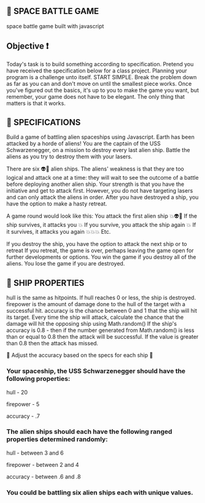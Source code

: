 ## 🌟 SPACE BATTLE GAME
space battle game built with javascript

<h2> Objective ❗ </h2>  Today's task is to build something according to specification. Pretend you have received the specification below for a class project. Planning your program is a challenge unto itself. START SIMPLE. Break the problem down as far as you can and don't move on until the smallest piece works.
Once you've figured out the basics, it's up to you to make the game you want, but remember, your game does not have to be elegant. The only thing that matters is that it works.


## 🚀 SPECIFICATIONS
Build a game of battling alien spaceships using Javascript.
Earth has been attacked by a horde of aliens! You are the captain of the USS Schwarzenegger, on a mission to destroy every last alien ship.
Battle the aliens as you try to destroy them with your lasers.

There are six 👽🚢 alien ships. The aliens' weakness is that they are too logical and attack one at a time: they will wait to see the outcome of a battle before deploying another alien ship. Your strength is that you have the initiative and get to attack first. However, you do not have targeting lasers and can only attack the aliens in order. After you have destroyed a ship, you have the option to make a hasty retreat.

A game round would look like this:
You attack the first alien ship 💥👽🚢
If the ship survives, it attacks you 💥
If you survive, you attack the ship again 💥
If it survives, it attacks you again 💥💥💥
Etc.

If you destroy the ship, you have the option to attack the next ship or to retreat
If you retreat, the game is over, perhaps leaving the game open for further developments or options.
You win the game if you destroy all of the aliens.
You lose the game if you are destroyed.

## 🚢 SHIP PROPERTIES

hull is the same as hitpoints. If hull reaches 0 or less, the ship is destroyed.
firepower is the amount of damage done to the hull of the target with a successful hit.
accuracy is the chance between 0 and 1 that the ship will hit its target.
Every time the ship will attack, calculate the chance that the damage will hit the opposing ship using Math.random() 
If the ship's accuracy is 0.8 - then if the number generated from Math.random() is less than or equal to 0.8 then the attack will be successful. If the value is greater than  0.8 then the attack has missed. 


💢 Adjust the accuracy based on the specs for each ship 💢

<h3> Your spaceship, the USS Schwarzenegger should have the following properties:</h3>

<p> hull - 20 </p>
<p> firepower - 5 </p>
<p> accuracy - .7 </p>

<h3> The alien ships should each have the following ranged properties determined randomly: </h3> 

<p> hull - between 3 and 6 </p> 
<p> firepower - between 2 and 4 </p> 
<P> accuracy - between .6 and .8 </p>

<h3> You could be battling six alien ships each with unique values.</h3>
